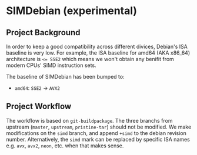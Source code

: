 # SIMDebian (experimental)

## Project Background

In order to keep a good compatibility across different divices, Debian's ISA baseline is very low.
For example, the ISA baseline for amd64 (AKA x86_64) architecture is `<= SSE2` which means we
won't obtain any benifit from modern CPUs' SIMD instruction sets.

The baseline of SIMDebian has been bumped to:
* `amd64`: `SSE2` -> `AVX2`

## Project Workflow

The workflow is based on `git-buildpackage`. The three branchs from upstream (`master`, `upstream`, `pristine-tar`)
should not be modified. We make modifications on the `simd` branch, and append `+simd` to the debian revision number.
Alternatively, the `simd` mark can be replaced by specific ISA names e.g. `avx`, `avx2`, `neon`, etc. when that makes sense.
